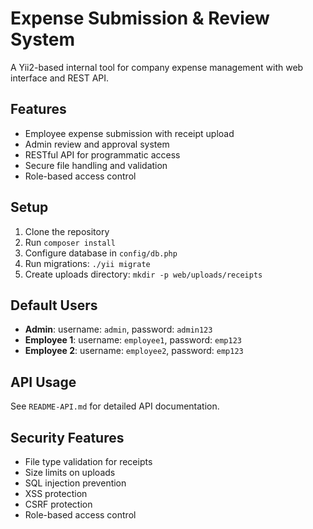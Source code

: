 # Expense Submission & Review System

A Yii2-based internal tool for company expense management with web interface and REST API.

## Features

- Employee expense submission with receipt upload
- Admin review and approval system
- RESTful API for programmatic access
- Secure file handling and validation
- Role-based access control

## Setup

1. Clone the repository
2. Run `composer install`
3. Configure database in `config/db.php`
4. Run migrations: `./yii migrate`
5. Create uploads directory: `mkdir -p web/uploads/receipts`

## Default Users

- **Admin**: username: `admin`, password: `admin123`
- **Employee 1**: username: `employee1`, password: `emp123`
- **Employee 2**: username: `employee2`, password: `emp123`

## API Usage

See `README-API.md` for detailed API documentation.

## Security Features

- File type validation for receipts
- Size limits on uploads
- SQL injection prevention
- XSS protection
- CSRF protection
- Role-based access control